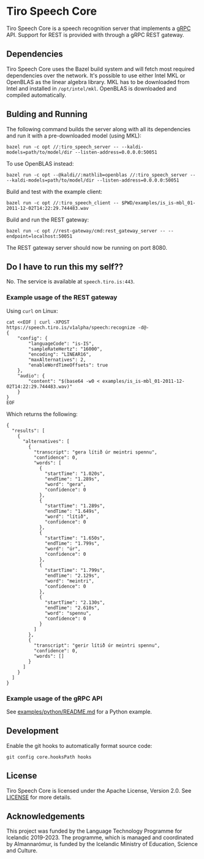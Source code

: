# Tiro Speech Core

Tiro Speech Core is a speech recognition server that implements a
[gRPC](./proto/tiro/speech/v1alpha/speech.proto) API. Support for REST is
provided with through a gRPC REST gateway.

## Dependencies

Tiro Speech Core uses the Bazel build system and will fetch most required
dependencies over the network. It's possible to use either Intel MKL or OpenBLAS
as the linear algebra library. MKL has to be downloaded from Intel and installed
in `/opt/intel/mkl`. OpenBLAS is downloaded and compiled automatically.

## Bulding and Running

The following command builds the server along with all its dependencies and run
it with a pre-downloaded model (using MKL):

    bazel run -c opt //:tiro_speech_server -- --kaldi-models=path/to/model/dir --listen-address=0.0.0.0:50051
    
To use OpenBLAS instead:

    bazel run -c opt --@kaldi//:mathlib=openblas //:tiro_speech_server -- --kaldi-models=path/to/model/dir --listen-address=0.0.0.0:50051

Build and test with the example client:

    bazel run -c opt //:tiro_speech_client -- $PWD/examples/is_is-mbl_01-2011-12-02T14:22:29.744483.wav

Build and run the REST gateway:

    bazel run -c opt //rest-gateway/cmd:rest_gateway_server -- --endpoint=localhost:50051

The REST gateway server should now be running on port 8080.

## Do I have to run this my self??

No. The service is available at `speech.tiro.is:443`.

### Example usage of the REST gateway

Using `curl` on Linux:

    cat <<EOF | curl -XPOST https://speech.tiro.is/v1alpha/speech:recognize -d@-
    {
        "config": {
            "languageCode": "is-IS",
            "sampleRateHertz": "16000",
            "encoding": "LINEAR16",
            "maxAlternatives": 2,
            "enableWordTimeOffsets": true
        },
        "audio": {
            "content": "$(base64 -w0 < examples/is_is-mbl_01-2011-12-02T14:22:29.744483.wav)"
        }
    }
    EOF

Which returns the following:

    {
      "results": [
        {
          "alternatives": [
            {
              "transcript": "gera lítið úr meintri spennu",
              "confidence": 0,
              "words": [
                {
                  "startTime": "1.020s",
                  "endTime": "1.289s",
                  "word": "gera",
                  "confidence": 0
                },
                {
                  "startTime": "1.289s",
                  "endTime": "1.649s",
                  "word": "lítið",
                  "confidence": 0
                },
                {
                  "startTime": "1.650s",
                  "endTime": "1.799s",
                  "word": "úr",
                  "confidence": 0
                },
                {
                  "startTime": "1.799s",
                  "endTime": "2.129s",
                  "word": "meintri",
                  "confidence": 0
                },
                {
                  "startTime": "2.130s",
                  "endTime": "2.610s",
                  "word": "spennu",
                  "confidence": 0
                }
              ]
            },
            {
              "transcript": "gerir lítið úr meintri spennu",
              "confidence": 0,
              "words": []
            }
          ]
        }
      ]
    }

### Example usage of the gRPC API 

See [examples/python/README.md](examples/python/README.md) for a Python example.

## Development

Enable the git hooks to automatically format source code:

    git config core.hooksPath hooks

## License

Tiro Speech Core is licensed under the Apache License, Version 2.0. See
[LICENSE](LICENSE) for more details.

## Acknowledgements

This project was funded by the Language Technology Programme for Icelandic
2019-2023. The programme, which is managed and coordinated by Almannarómur, is
funded by the Icelandic Ministry of Education, Science and Culture.
